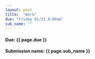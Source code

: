 ```yaml
---
layout: post
title:  "Work"
due: "Friday 01/31 8:00am"
sub_name: ""
---
```


#### Due: {{ page.due }}

#### Submission name: {{ page.sub_name }}
